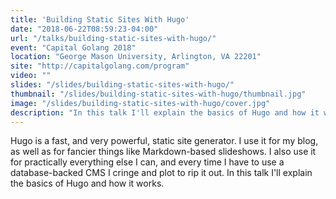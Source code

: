 ```yaml
---
title: 'Building Static Sites With Hugo'
date: "2018-06-22T08:59:23-04:00"
url: "/talks/building-static-sites-with-hugo/"
event: "Capital Golang 2018"
location: "George Mason University, Arlington, VA 22201"
site: "http://capitalgolang.com/program"
video: ""
slides: "/slides/building-static-sites-with-hugo/"
thumbnail: "/slides/building-static-sites-with-hugo/thumbnail.jpg"
image: "/slides/building-static-sites-with-hugo/cover.jpg"
description: "In this talk I'll explain the basics of Hugo and how it works."
---
```


Hugo is a fast, and very powerful, static site generator. I use it for my blog, as well as for fancier things like Markdown-based slideshows. I also use it for practically everything else I can, and every time I have to use a database-backed CMS I cringe and plot to rip it out. In this talk I'll explain the basics of Hugo and how it works.
